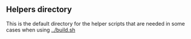 ## Helpers directory
 This is the default directory for the helper scripts that are needed in some cases when using [../build.sh](../build.sh)



